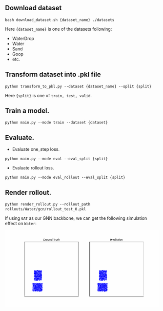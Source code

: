 ## Download dataset
```shell
bash download_dataset.sh {dataset_name} ./datasets
```
Here `{dataset_name}` is one of the datasets following:
- WaterDrop
- Water
- Sand
- Goop
- etc.

## Transform dataset into .pkl file
```shell
python transform_to_pkl.py --dataset {dataset_name} --split {split}
```
Here `{split}` is one of `train, test, valid`.

## Train a model.
```shell
python main.py --mode train --dataset {dataset}
```

## Evaluate.
- Evaluate one_step loss.
```shell
python main.py --mode eval --eval_split {split}
```
- Evaluate rollout loss.
```shell
python main.py --mode eval_rollout --eval_split {split}
```

## Render rollout.
```shell
python render_rollout.py --rollout_path rollouts/Water/gcn/rollout_test_0.pkl
```

If using `GAT` as our GNN backbone, we can get the following simulation effect on `Water`:

![results](results/rollout.gif)

